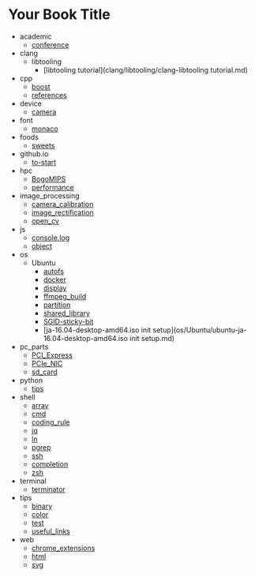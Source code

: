 # Your Book Title

- academic
  * [conference](academic/HPC-conference.md)
- clang
  - libtooling
    * [libtooling tutorial](clang/libtooling/clang-libtooling tutorial.md)
- cpp
  * [boost](cpp/boost.md)
  * [references](cpp/references.md)
- device
  * [camera](device/camera.md)
- font
  * [monaco](font/monaco.md)
- foods
  * [sweets](foods/sweets.md)
- github.io
  * [to-start](github.io/how-to-start.md)
- hpc
  * [BogoMIPS](hpc/BogoMIPS.md)
  * [performance](hpc/performance.md)
- image_processing
  * [camera_calibration](image_processing/camera_calibration.md)
  * [image_rectification](image_processing/image_rectification.md)
  * [open_cv](image_processing/open_cv.md)
- js
  * [console.log](js/console.log.md)
  * [object](js/object.md)
- os
  - Ubuntu
    * [autofs](os/Ubuntu/autofs.md)
    * [docker](os/Ubuntu/docker.md)
    * [display](os/Ubuntu/dual-display.md)
    * [ffmpeg_build](os/Ubuntu/ffmpeg_build.md)
    * [partition](os/Ubuntu/partition.md)
    * [shared_library](os/Ubuntu/shared_library.md)
    * [SGID-sticky-bit](os/Ubuntu/SUID-SGID-sticky-bit.md)
    * [ja-16.04-desktop-amd64.iso init setup](os/Ubuntu/ubuntu-ja-16.04-desktop-amd64.iso init setup.md)
- pc_parts
  * [PCI_Express](pc_parts/PCI_Express.md)
  * [PCIe_NIC](pc_parts/PCIe_NIC.md)
  * [sd_card](pc_parts/sd_card.md)
- python
  * [tips](python/tips.md)
- shell
  * [array](shell/array.md)
  * [cmd](shell/cmd.md)
  * [coding_rule](shell/coding_rule.md)
  * [jq](shell/jq.md)
  * [ln](shell/ln.md)
  * [pgrep](shell/pgrep.md)
  * [ssh](shell/ssh.md)
  * [completion](shell/zsh-completion.md)
  * [zsh](shell/zsh.md)
- terminal
  * [terminator](terminal/terminator.md)
- tips
  * [binary](tips/binary.md)
  * [color](tips/color.md)
  * [test](tips/test.md)
  * [useful_links](tips/useful_links.md)
- web
  - [chrome_extensions](web/chrome_extensions/chrome_extensions.md)
  * [html](web/html.md)
  * [svg](web/svg.md)
